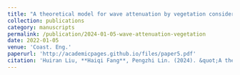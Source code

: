 ```yaml
---
title: "A theoretical model for wave attenuation by vegetation considering current effects"
collection: publications
category: manuscripts
permalink: /publication/2024-01-05-wave-attenuation-vegetation
date: 2022-01-05
venue: 'Coast. Eng.'
paperurl: 'http://academicpages.github.io/files/paper5.pdf'
citation: 'Huiran Liu, **Haiqi Fang**, Pengzhi Lin. (2024). &quot;A theoretical model for wave attenuation by vegetation considering current effects.&quot; <i>Coast. Eng.</i>, 190: 104508. [doi: 10.1016/j.coastaleng.2024.104508](https://doi.org/10.1016/j.coastaleng.2024.104508)'
---
```


